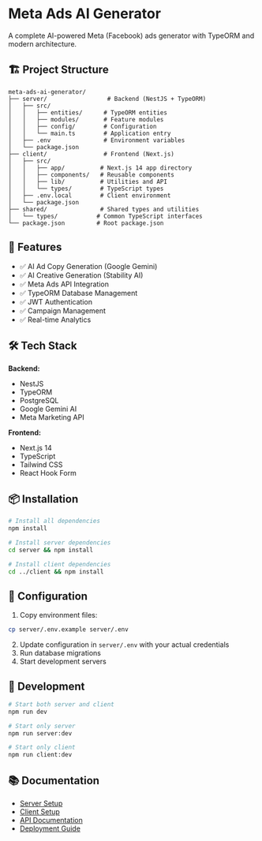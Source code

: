 # Meta Ads AI Generator

A complete AI-powered Meta (Facebook) ads generator with TypeORM and modern architecture.

## 🏗️ Project Structure

```
meta-ads-ai-generator/
├── server/                 # Backend (NestJS + TypeORM)
│   ├── src/
│   │   ├── entities/      # TypeORM entities
│   │   ├── modules/       # Feature modules
│   │   ├── config/        # Configuration
│   │   └── main.ts        # Application entry
│   ├── .env               # Environment variables
│   └── package.json
├── client/                # Frontend (Next.js)
│   ├── src/
│   │   ├── app/          # Next.js 14 app directory
│   │   ├── components/   # Reusable components
│   │   ├── lib/          # Utilities and API
│   │   └── types/        # TypeScript types
│   ├── .env.local        # Client environment
│   └── package.json
├── shared/               # Shared types and utilities
│   └── types/           # Common TypeScript interfaces
└── package.json         # Root package.json
```

## 🚀 Features

- ✅ AI Ad Copy Generation (Google Gemini)
- ✅ AI Creative Generation (Stability AI)
- ✅ Meta Ads API Integration
- ✅ TypeORM Database Management
- ✅ JWT Authentication
- ✅ Campaign Management
- ✅ Real-time Analytics

## 🛠️ Tech Stack

**Backend:**
- NestJS
- TypeORM
- PostgreSQL
- Google Gemini AI
- Meta Marketing API

**Frontend:**
- Next.js 14
- TypeScript
- Tailwind CSS
- React Hook Form

## 📦 Installation

```bash
# Install all dependencies
npm install

# Install server dependencies
cd server && npm install

# Install client dependencies
cd ../client && npm install
```

## 🔧 Configuration

1. Copy environment files:
```bash
cp server/.env.example server/.env
```

2. Update configuration in `server/.env` with your actual credentials
3. Run database migrations
4. Start development servers

## 🚀 Development

```bash
# Start both server and client
npm run dev

# Start only server
npm run server:dev

# Start only client
npm run client:dev
```

## 📚 Documentation

- [Server Setup](./server/README.md)
- [Client Setup](./client/README.md)
- [API Documentation](./docs/api.md)
- [Deployment Guide](./docs/deployment.md)